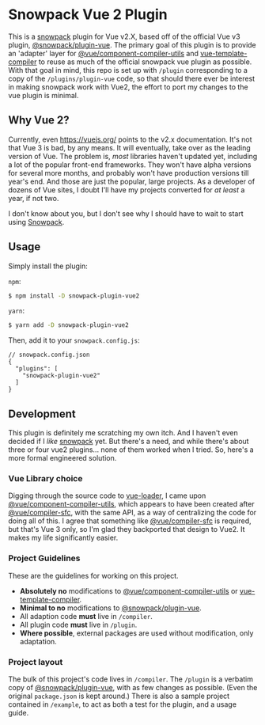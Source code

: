 # Snowpack Vue 2 Plugin

This is a [snowpack][] plugin for Vue v2.X, based off of the official Vue v3 plugin, [@snowpack/plugin-vue][plugin-vue]. The primary goal of this plugin is to provide an 'adapter' layer for [@vue/component-compiler-utils][compiler-utils] and [vue-template-compiler][] to reuse as much of the official snowpack vue plugin as possible. With that goal in mind, this repo is set up with `/plugin` corresponding to a copy of the `/plugins/plugin-vue` code, so that  should there ever be interest in making snowpack work with Vue2, the effort to port my changes to the vue plugin is minimal.

## Why Vue 2?

Currently, even https://vuejs.org/ points to the v2.x documentation. It's not that Vue 3 is bad, by any means. It will eventually, take over as the leading version of Vue. The problem is, _most_ libraries haven't updated yet, including a lot of the popular front-end frameworks. They won't have alpha versions for several more months, and probably won't have production versions till year's end. And those are just the popular, large projects. As a developer of dozens of Vue sites, I doubt I'll have my projects converted for _at least_ a year, if not two.

I don't know about you, but I don't see why I should have to wait to start using [Snowpack][snowpack].

## Usage

Simply install the plugin:

`npm`:
```bash
$ npm install -D snowpack-plugin-vue2
```

`yarn`:
```bash
$ yarn add -D snowpack-plugin-vue2
```

Then, add it to your `snowpack.config.js`:

```json5
// snowpack.config.json
{
  "plugins": [
    "snowpack-plugin-vue2"
  ]
}
```

## Development

This plugin is definitely me scratching my own itch. And I haven't even decided if I _like_ [snowpack][] yet. But there's a need, and while there's about three or four vue2 plugins... none of them worked when I tried. So, here's a more formal engineered solution.

### Vue Library choice

Digging through the source code to [vue-loader][], I came upon [@vue/component-compiler-utils][compiler-utils], which appears to have been created after [@vue/compiler-sfc][compiler-sfc], with the same API, as a way of centralizing the code for doing all of this. I agree that something like [@vue/compiler-sfc][compiler-sfc] is required, but that's Vue 3 only, so I'm glad they backported that design to Vue2. It makes my life significantly easier.

### Project Guidelines

These are the guidelines for working on this project.

* **Absolutely no** modifications to [@vue/component-compiler-utils][compiler-utils] or [vue-template-compiler][].
* **Minimal to no** modifications to [@snowpack/plugin-vue][plugin-vue].
* All adaption code **must** live in `/compiler`.
* All plugin code **must** live in `/plugin`.
* **Where possible**, external packages are used without modification, only adaptation.

### Project layout

The bulk of this project's code lives in `/compiler`. The `/plugin` is a verbatim copy of [@snowpack/plugin-vue][plugin-vue], with as few changes as possible. (Even the original `package.json` is kept around.) There is also a sample project contained in `/example`, to act as both a test for the plugin, and a usage guide.

[snowpack]: https://www.snowpack.dev/
[plugin-vue]: https://github.com/snowpackjs/snowpack/tree/main/plugins/plugin-vue
[vue-loader]: https://github.com/vuejs/vue-loader
[compiler-utils]: https://github.com/vuejs/component-compiler-utils
[compiler-sfc]: https://github.com/vuejs/vue-next/blob/master/packages/compiler-sfc/
[vue-template-compiler]: https://github.com/vuejs/vue/tree/dev/packages/vue-template-compiler
